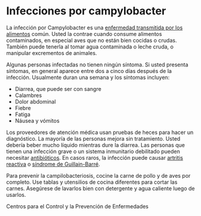 Infecciones por campylobacter
=============================


La infección por Campylobacter es una [enfermedad transmitida por los alimentos](https://medlineplus.gov/spanish/foodborneillness.html)  común. Usted la contrae cuando consume alimentos contaminados, en especial aves que no están bien cocidas o crudas. También puede tenerla al tomar agua contaminada o leche cruda, o manipular excrementos de animales. 


Algunas personas infectadas no tienen ningún síntoma. Si usted presenta síntomas, en general aparece entre dos a cinco días después de la infección. Usualmente duran una semana y los síntomas incluyen:


* Diarrea, que puede ser con sangre
* Calambres
* Dolor abdominal
* Fiebre
* Fatiga
* Náusea y vómitos


Los proveedores de atención médica usan pruebas de heces para hacer un diagnóstico. La mayoría de las personas mejora sin tratamiento. Usted debería beber mucho líquido mientras dure la diarrea. Las personas que tienen una infección grave o un sistema inmunitario debilitado pueden necesitar [antibióticos](https://medlineplus.gov/spanish/antibiotics.html). En casos raros, la infección puede causar [artritis reactiva](https://medlineplus.gov/spanish/infectiousarthritis.html) o [síndrome de Guillain-Barré](https://medlineplus.gov/spanish/guillainbarresyndrome.html). 


Para prevenir la campilobacteriosis, cocine la carne de pollo y de aves por completo. Use tablas y utensilios de cocina diferentes para cortar las carnes. Asegúrese de lavarlos bien con detergente y agua caliente luego de usarlos. 


Centros para el Control y la Prevención de Enfermedades

